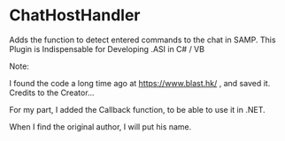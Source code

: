 # ChatHostHandler
Adds the function to detect entered commands to the chat in SAMP.  This Plugin is Indispensable for Developing .ASI in C# / VB

Note:

I found the code a long time ago at https://www.blast.hk/ , and saved it. Credits to the Creator...

For my part, I added the Callback function, to be able to use it in .NET.

When I find the original author, I will put his name.
